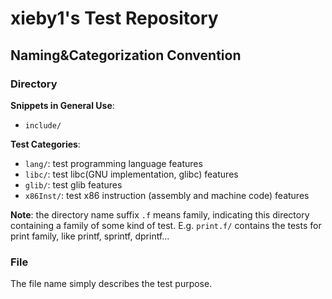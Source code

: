 # xieby1's Test Repository

## Naming&Categorization Convention

### Directory

**Snippets in General Use**:

* `include/`

**Test Categories**:

* `lang/`: test programming language features
* `libc/`: test libc(GNU implementation, glibc) features
* `glib/`: test glib features
* `x86Inst/`: test x86 instruction (assembly and machine code) features

**Note**: the directory name suffix `.f` means family, indicating this directory containing a family of some kind of test. E.g. `print.f/` contains the tests for print family, like printf, sprintf, dprintf...

### File

The file name simply describes the test purpose.